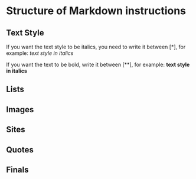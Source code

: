 # Structure of Markdown instructions

## Text Style

If you want the text style to be italics, you need to write it between [*], for example: *text style in italics*

If you want the text to be bold, write it between [**], for example: **text style in italics**

## Lists

## Images

## Sites

## Quotes

## Finals